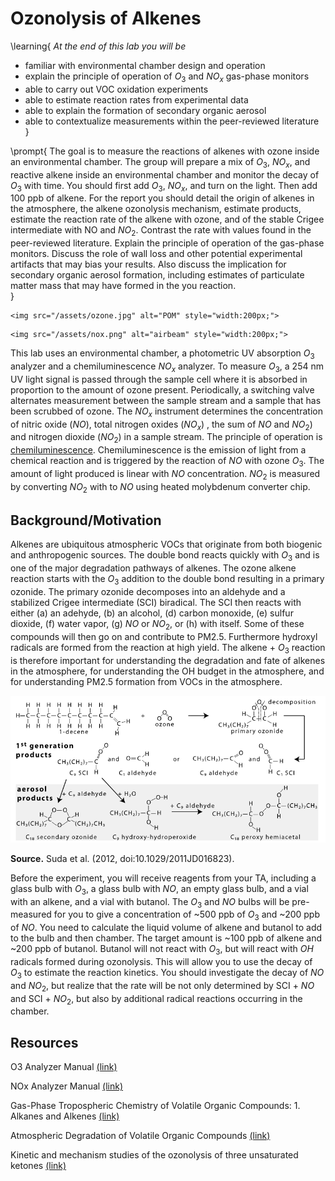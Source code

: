 # Ozonolysis of Alkenes


\learning{
*At the end of this lab you will be*
- familiar with environmental chamber design and operation
- explain the principle of operation of $O_3$ and $NO_x$ gas-phase monitors
- able to carry out VOC oxidation experiments
- able to estimate reaction rates from experimental data
- able to explain the formation of secondary organic aerosol 
- able to contextualize measurements within the peer-reviewed literature  
}

\prompt{
The goal is to measure the reactions of alkenes with ozone inside an environmental chamber. The group will prepare a mix of $O_3$, $NO_x$, and reactive alkene inside an environmental chamber and monitor the decay of $O_3$ with time. You should first add $O_3$, $NO_x$, and turn on the light. Then add 100 ppb of alkene. For the report you should detail the origin of alkenes in the atmosphere, the alkene ozonolysis mechanism, estimate products, estimate the reaction rate of the alkene with ozone, and of the stable Crigee intermediate with NO and $NO_2$. Contrast the rate with values found in the peer-reviewed literature. Explain the principle of operation of the gas-phase monitors. Discuss the role of wall loss and other potential experimental artifacts that may bias your results. Also discuss the implication for secondary organic aerosol formation, including estimates of particulate matter mass that may have formed in the you reaction.     
}

~~~
<img src="/assets/ozone.jpg" alt="POM" style="width:200px;">
~~~

~~~
<img src="/assets/nox.png" alt="airbeam" style="width:200px;">
~~~

This lab uses an environmental chamber, a photometric UV absorption $O_3$ analyzer and a chemiluminescence $NO_x$ analyzer. To measure $O_3$, a 254 nm UV light signal is passed through the sample cell where it is absorbed in proportion to the amount of ozone present. Periodically, a switching valve alternates measurement between the sample stream and a sample that has been scrubbed of ozone. The $NO_x$ instrument determines the concentration of nitric oxide ($NO$), total nitrogen oxides ($NO_x$) , the sum of $NO$ and $NO_2$) and nitrogen dioxide ($NO_2$) in a sample stream. The principle of operation is [chemiluminescence](https://en.wikipedia.org/wiki/Chemiluminescence). Chemiluminescence is the emission of light from a chemical reaction and is triggered by the reaction of $NO$ with ozone $O_3$. The amount of light produced is linear with $NO$ concentration. $NO_2$ is measured by converting $NO_2$ with to $NO$ using heated molybdenum converter chip. 

## Background/Motivation

Alkenes are ubiquitous atmospheric VOCs that originate from both biogenic and anthropogenic sources. The double bond reacts quickly with $O_3$ and is one of the major degradation pathways of alkenes. The ozone alkene reaction starts with the $O_3$ addition to the double bond resulting in a primary ozonide. The primary ozonide decomposes into an aldehyde and a stabilized Crigee intermediate (SCI) biradical. The SCI then reacts with either (a) an adehyde, (b) an alcohol, (d) carbon monoxide,  (e) sulfur dioxide, (f) water vapor, (g) $NO$ or $NO_2$, or (h) with itself. Some of these compounds will then go on and contribute to PM2.5. Furthermore hydroxyl radicals are formed from the reaction at high yield. The alkene + $O_3$ reaction is therefore important for understanding the degradation and fate of alkenes in the atmosphere, for understanding the OH budget in the atmosphere, and for understanding PM2.5 formation from VOCs in the atmosphere. 

![](/assets/alkene.png)

**Source.** Suda et al. (2012, doi:10.1029/2011JD016823).

Before the experiment, you will receive reagents from your TA, including a glass bulb with $O_3$, a glass bulb with $NO$, an empty glass bulb, and a vial with an alkene, and a vial with butanol. The $O_3$ and $NO$ bulbs will be pre-measured for you to give a concentration of ~500 ppb of $O_3$ and ~200 ppb of $NO$. You need to calculate the liquid volume of alkene and butanol to add to the bulb and then chamber. The target amount is ~100 ppb of alkene and ~200 ppb of butanol. Butanol will not react with $O_3$, but will react with $OH$ radicals formed during ozonolysis. This will allow you to use the decay of $O_3$ to estimate the reaction kinetics. You should investigate the decay of $NO$ and $NO_2$, but realize that the rate will be not only determined by SCI + $NO$ and SCI + $NO_2$, but also by additional radical reactions occurring in the chamber. 




## Resources

O3 Analyzer Manual [(link)](https://www.teledyne-api.com/prod/Downloads/T400%20MANUAL,%20USER,%20NVS,%20T400%20083730400B.pdf)

NOx Analyzer Manual [(link)](https://www.teledyne-api.com/prod/Downloads/083730200C%20-%20MANUAL,%20USER%20NVS,%20T200-T200U.pdf)

Gas-Phase Tropospheric Chemistry of Volatile Organic Compounds: 1. Alkanes and Alkenes [(link)](https://pubs.aip.org/aip/jpr/article/26/2/215/241782/Gas-Phase-Tropospheric-Chemistry-of-Volatile)

Atmospheric Degradation of Volatile Organic Compounds [(link)](https://pubs.acs.org/doi/epdf/10.1021/cr0206420?ref=article_openPDF)

Kinetic and mechanism studies of the ozonolysis of three unsaturated ketones [(link)](https://www.sciencedirect.com/science/article/pii/S1001074220301121)
